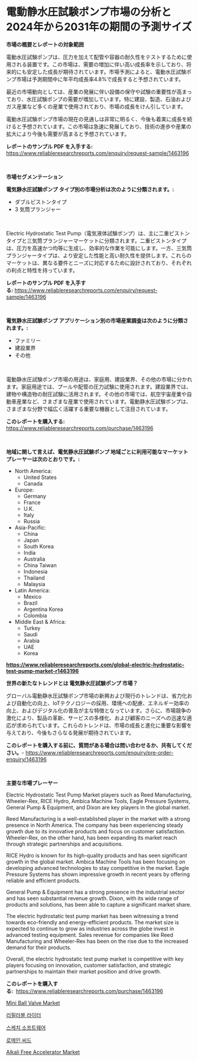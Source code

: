 <p><h1>電動静水圧試験ポンプ市場の分析と2024年から2031年の期間の予測サイズ</h1></p><p><strong>市場の概要とレポートの対象範囲</strong></p>
<p><p>電動水圧試験ポンプは、圧力を加えて配管や容器の耐久性をテストするために使用される装置です。この市場は、需要の増加に伴い高い成長率を示しており、将来的にも安定した成長が期待されています。市場予測によると、電動水圧試験ポンプ市場は予測期間中に年平均成長率4.8%で成長すると予想されています。</p><p>最近の市場動向としては、産業の発展に伴い設備の保守や試験の重要性が高まっており、水圧試験ポンプの需要が増加しています。特に建設、製造、石油およびガス産業など多くの産業で使用されており、市場の成長をけん引しています。</p><p>電動水圧試験ポンプ市場の現在の見通しは非常に明るく、今後も着実に成長を続けると予想されています。この市場は急速に発展しており、技術の進歩や産業の拡大により今後も需要が高まると予想されています。</p></p>
<p><strong>レポートのサンプル PDF を入手する:</strong> <a href="https://www.reliableresearchreports.com/enquiry/request-sample/1463196">https://www.reliableresearchreports.com/enquiry/request-sample/1463196</a></p>
<p>&nbsp;</p>
<p><strong>市場セグメンテーション</strong></p>
<p><strong>電気静水圧試験ポンプ タイプ別の市場分析は次のように分類されます。:</strong></p>
<p><ul><li>ダブルピストンタイプ</li><li>3 気筒プランジャー</li></ul></p>
<p>&nbsp;</p>
<p><p>Electric Hydrostatic Test Pump（電気液体試験ポンプ）は、主に二重ピストンタイプと三気筒プランジャーマーケットに分類されます。二重ピストンタイプは、圧力を高速かつ均等に生成し、効率的な作業を可能にします。一方、三気筒プランジャータイプは、より安定した性能と高い耐久性を提供します。これらのマーケットは、異なる要件とニーズに対応するために設計されており、それぞれの利点と特性を持っています。</p></p>
<p><strong>レポートのサンプル PDF を入手する:</strong>&nbsp;<a href="https://www.reliableresearchreports.com/enquiry/request-sample/1463196">https://www.reliableresearchreports.com/enquiry/request-sample/1463196</a></p>
<p>&nbsp;</p>
<p><strong> 電気静水圧試験ポンプ アプリケーション別の市場産業調査は次のように分類されます。:</strong></p>
<p><ul><li>ファミリー</li><li>建設業界</li><li>その他</li></ul></p>
<p>&nbsp;</p>
<p><p>電動静水圧試験ポンプ市場の用途は、家庭用、建設業界、その他の市場に分かれます。家庭用途では、プールや配管の圧力試験に使用されます。建設業界では、建物や構造物の耐圧試験に活用されます。その他の市場では、航空宇宙産業や自動車産業など、さまざまな産業で使用されています。電動静水圧試験ポンプは、さまざまな分野で幅広く活躍する重要な機器として注目されています。</p></p>
<p><strong>このレポートを購入する:</strong>&nbsp; <a href="https://www.reliableresearchreports.com/purchase/1463196">https://www.reliableresearchreports.com/purchase/1463196</a></p>
<p>&nbsp;</p>
<p><strong>地域に関して言えば、電気静水圧試験ポンプ 地域ごとに利用可能なマーケットプレーヤーは次のとおりです。:</strong></p>
<p><ul>
    <li>
        North America:
        <ul>
            <li>United States</li>
            <li>Canada</li>
        </ul>
    </li>
    <li>
        Europe:
        <ul>
            <li>Germany</li>
            <li>France</li>
            <li>U.K.</li>
            <li>Italy</li>
            <li>Russia</li>
        </ul>
    </li>
    <li>
        Asia-Pacific:
        <ul>
            <li>China</li>
            <li>Japan</li>
            <li>South Korea</li>
            <li>India</li>
            <li>Australia</li>
            <li>China Taiwan</li>
            <li>Indonesia</li>
            <li>Thailand</li>
            <li>Malaysia</li>
        </ul>
    </li>
    <li>
        Latin America:
        <ul>
            <li>Mexico</li>
            <li>Brazil</li>
            <li>Argentina Korea</li>
            <li>Colombia</li>
        </ul>
    </li>
    <li>
        Middle East & Africa:
        <ul>
            <li>Turkey</li>
            <li>Saudi</li>
            <li>Arabia</li>
            <li>UAE</li>
            <li>Korea</li>
        </ul>
    </li>
    </ul></p>
<p><strong><a href="https://www.reliableresearchreports.com/global-electric-hydrostatic-test-pump-market-r1463196">https://www.reliableresearchreports.com/global-electric-hydrostatic-test-pump-market-r1463196</a></strong>&nbsp;</p>
<p><strong>世界の新たなトレンドとは 電気静水圧試験ポンプ 市場？</strong></p>
<p><p>グローバル電動静水圧試験ポンプ市場の新興および現行のトレンドは、省力化および自動化の向上、IoTテクノロジーの採用、環境への配慮、エネルギー効率の向上、およびデジタル化の普及が主な特徴となっています。さらに、市場競争の激化により、製品の革新、サービスの多様化、および顧客のニーズへの迅速な適応が求められています。これらのトレンドは、市場の成長と進化に重要な影響を与えており、今後もさらなる発展が期待されています。</p></p>
<p><strong>このレポートを購入する前に、質問がある場合は問い合わせるか、共有してください。</strong>- <a href="https://www.reliableresearchreports.com/enquiry/pre-order-enquiry/1463196">https://www.reliableresearchreports.com/enquiry/pre-order-enquiry/1463196</a></p>
<p>&nbsp;</p>
<p><strong>主要な市場プレーヤー</strong></p>
<p><p>Electric Hydrostatic Test Pump Market players such as Reed Manufacturing, Wheeler-Rex, RICE Hydro, Ambica Machine Tools, Eagle Pressure Systems, General Pump & Equipment, and Dixon are key players in the global market.</p><p>Reed Manufacturing is a well-established player in the market with a strong presence in North America. The company has been experiencing steady growth due to its innovative products and focus on customer satisfaction. Wheeler-Rex, on the other hand, has been expanding its market reach through strategic partnerships and acquisitions.</p><p>RICE Hydro is known for its high-quality products and has seen significant growth in the global market. Ambica Machine Tools has been focusing on developing advanced technologies to stay competitive in the market. Eagle Pressure Systems has shown impressive growth in recent years by offering reliable and efficient products.</p><p>General Pump & Equipment has a strong presence in the industrial sector and has seen substantial revenue growth. Dixon, with its wide range of products and solutions, has been able to capture a significant market share.</p><p>The electric hydrostatic test pump market has been witnessing a trend towards eco-friendly and energy-efficient products. The market size is expected to continue to grow as industries across the globe invest in advanced testing equipment. Sales revenue for companies like Reed Manufacturing and Wheeler-Rex has been on the rise due to the increased demand for their products.</p><p>Overall, the electric hydrostatic test pump market is competitive with key players focusing on innovation, customer satisfaction, and strategic partnerships to maintain their market position and drive growth.</p></p>
<p><strong>このレポートを購入する:</strong>&nbsp;&nbsp;<a href="https://www.reliableresearchreports.com/purchase/1463196">https://www.reliableresearchreports.com/purchase/1463196</a></p>
<p><p><a href="https://view.publitas.com/reportprime-1/mini-ball-valve-market-insights-into-market-cagr-market-trends-and-growth-strategies/">Mini Ball Valve Market</a></p><p><a href="https://medium.com/@hermanokutneva7878567/%EB%A6%AC%ED%95%84-%EA%B0%80%EB%8A%A5%ED%95%9C-%EB%9D%BC%EC%9D%B4%ED%84%B0-%EC%8B%9C%EC%9E%A5-%EB%8F%99%ED%96%A5-%EB%B0%8F-%EC%8B%9C%EC%9E%A5-%EB%B6%84%EC%84%9D%EC%9D%80-2024-2031%EB%85%84%EA%B9%8C%EC%A7%80-%EC%98%88%EC%B8%A1%EB%90%A9%EB%8B%88%EB%8B%A4-a6f22611b484">리필러블 라이터</a></p><p><a href="https://medium.com/@conormarvin1936/%EC%8A%A4%EC%BC%80%EC%B9%98-%EC%86%8C%ED%94%84%ED%8A%B8%EC%9B%A8%EC%96%B4-%EC%8B%9C%EC%9E%A5-%EB%B3%B4%EA%B3%A0%EC%84%9C%EB%8A%94-%EC%9D%B4-%EC%8B%9C%EC%9E%A5%EC%9D%98-%EC%B5%9C%EC%8B%A0-%ED%8A%B8%EB%A0%8C%EB%93%9C%EC%99%80-%EC%84%B1%EC%9E%A5-%EA%B8%B0%ED%9A%8C%EB%A5%BC-%EB%B3%B4%EC%97%AC%EC%A4%8D%EB%8B%88%EB%8B%A4-960d868affa1">스케치 소프트웨어</a></p><p><a href="https://github.com/oajzkywllm460/Market-Research-Report-List-1/blob/main/201839428277.md">로메인 씨드</a></p><p><a href="https://issuu.com/reportprime-2/docs/alkali-free-accelerator-market-size-2030.pptx">Alkali Free Accelerator Market</a></p></p>